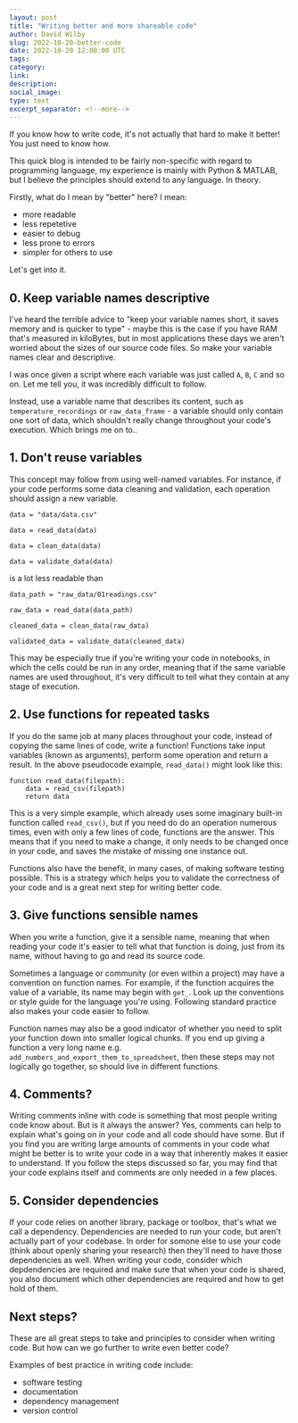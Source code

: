 ```yaml
---
layout: post
title: "Writing better and more shareable code"
author: David Wilby
slug: 2022-10-20-better-code
date: 2022-10-20 12:00:00 UTC
tags: 
category:
link:
description:
social_image: 
type: text
excerpt_separator: <!--more-->
---
```


If you know how to write code, it's not actually that hard to make it better! You just need to know how.

This quick blog is intended to be fairly non-specific with regard to programming language, my experience is mainly with Python & MATLAB, but I believe the principles should extend to any language. In theory.

Firstly, what do I mean by "better" here? I mean:
* more readable
* less repetetive
* easier to debug
* less prone to errors
* simpler for others to use

Let's get into it.

<!--more-->

## 0. Keep variable names descriptive
I've heard the terrible advice to "keep your variable names short, it saves memory and is quicker to type" - maybe this is the case if you have RAM that's measured in kiloBytes, but in most applications these days we aren't worried about the sizes of our source code files. So make your variable names clear and descriptive.

I was once given a script where each variable was just called `A`, `B`, `C` and so on. Let me tell you, it was incredibly difficult to follow.

Instead, use a variable name that describes its content, such as `temperature_recordings` or `raw_data_frame` - a variable should only contain one sort of data, which shouldn't really change throughout your code's execution. Which brings me on to..

## 1. Don't reuse variables
This concept may follow from using well-named variables. For instance, if your code performs some data cleaning and validation, each operation should assign a new variable.

```
data = "data/data.csv"

data = read_data(data)

data = clean_data(data)

data = validate_data(data)
```

is a lot less readable than

```
data_path = "raw_data/01readings.csv"

raw_data = read_data(data_path)

cleaned_data = clean_data(raw_data)

validated_data = validate_data(cleaned_data)
```

This may be especially true if you're writing your code in notebooks, in which the cells could be run in any order, meaning that if the same variable names are used throughout, it's very difficult to tell what they contain at any stage of execution.

## 2. Use functions for repeated tasks
If you do the same job at many places throughout your code, instead of copying the same lines of code, write a function!
Functions take input variables (known as arguments), perform some operation and return a result.
In the above pseudocode example, `read_data()` might look like this:

```
function read_data(filepath):
    data = read_csv(filepath)
    return data    
```

This is a very simple example, which already uses some imaginary built-in function called `read_csv()`, but if you need do do an operation numerous times, even with only a few lines of code, functions are the answer. This means that if you need to make a change, it only needs to be changed once in your code, and saves the mistake of missing one instance out.

Functions also have the benefit, in many cases, of making software testing possible. This is a strategy which helps you to validate the correctness of your code and is a great next step for writing better code.

## 3. Give functions sensible names
When you write a function, give it a sensible name, meaning that when reading your code it's easier to tell what that function is doing, just from its name, without having to go and read its source code.

Sometimes a language or community (or even within a project) may have a convention on function names. For example, if the function acquires the value of a variable, its name may begin with `get_`. Look up the conventions or style guide for the language you're using. Following standard practice also makes your code easier to follow.

Function names may also be a good indicator of whether you need to split your function down into smaller logical chunks. If you end up giving a function a very long name e.g. `add_numbers_and_export_them_to_spreadsheet`, then these steps may not logically go together, so should live in different functions.

## 4. Comments?
Writing comments inline with code is something that most people writing code know about. But is it always the answer?
Yes, comments can help to explain what's going on in your code and all code should have some.
But if you find you are writing large amounts of comments in your code what might be better is to write your code in a way that inherently makes it easier to understand.
If you follow the steps discussed so far, you may find that your code explains itself and comments are only needed in a few places.

## 5. Consider dependencies
If your code relies on another library, package or toolbox, that's what we call a dependency. Dependencies are needed to run your code, but aren't actually part of your codebase. In order for somone else to use your code (think about openly sharing your research) then they'll need to have those dependencies as well.
When writing your code, consider which depdendencies are required and make sure that when your code is shared, you also document which other dependencies are required and how to get hold of them.

## Next steps?
These are all great steps to take and principles to consider when writing code. But how can we go further to write even better code?

Examples of best practice in writing code include:
* software testing
* documentation
* dependency management
* version control